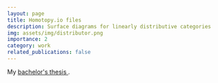 ```yaml
---
layout: page
title: Homotopy.io files
description: Surface diagrams for linearly distributive categories
img: assets/img/distributor.png
importance: 2
category: work
related_publications: false
---
```


My [<ins> bachelor's thesis </ins>](https://drive.google.com/file/d/17QIKps0OnbwzRlu7C1k9aZtoXWl01iY5/view?usp=sharing).
